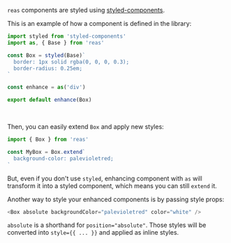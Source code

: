 `reas` components are styled using [styled-components](https://www.styled-components.com).

This is an example of how a component is defined in the library:
```js static
import styled from 'styled-components'
import as, { Base } from 'reas'

const Box = styled(Base)`
  border: 1px solid rgba(0, 0, 0, 0.3);
  border-radius: 0.25em;
`

const enhance = as('div')

export default enhance(Box)
```

<br />

Then, you can easily extend `Box` and apply new styles:
```js static
import { Box } from 'reas'

const MyBox = Box.extend`
  background-color: palevioletred;
`
```

But, even if you don't use `styled`, enhancing component with `as` will transform it into a styled component, which means you can still `extend` it.

Another way to style your enhanced components is by passing style props:
```js static
<Box absolute backgroundColor="palevioletred" color="white" />
```

`absolute` is a shorthand for `position="absolute"`. Those styles will be converted into `style={{ ... }}` and applied as inline styles.
